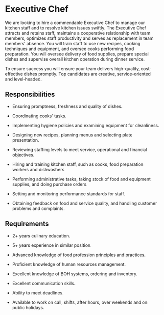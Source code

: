 # Executive Chef

We are looking to hire a commendable Executive Chef to manage our kitchen staff and to resolve kitchen issues swiftly. The Executive Chef attracts and retains staff, maintains a cooperative relationship with team members, optimizes staff productivity and serves as replacement in team members' absence. You will train staff to use new recipes, cooking techniques and equipment, and oversee cooks performing food preparation. You will oversee delivery of food supplies, prepare special dishes and supervise overall kitchen operation during dinner service.

To ensure success you will ensure your team delivers high-quality, cost-effective dishes promptly. Top candidates are creative, service-oriented and level-headed.

## Responsibilities

* Ensuring promptness, freshness and quality of dishes.

* Coordinating cooks' tasks.

* Implementing hygiene policies and examining equipment for cleanliness.

* Designing new recipes, planning menus and selecting plate presentation.

* Reviewing staffing levels to meet service, operational and financial objectives.

* Hiring and training kitchen staff, such as cooks, food preparation workers and dishwashers.

* Performing administrative tasks, taking stock of food and equipment supplies, and doing purchase orders.

* Setting and monitoring performance standards for staff.

* Obtaining feedback on food and service quality, and handling customer problems and complaints.

## Requirements

* 2+ years culinary education.

* 5+ years experience in similar position.

* Advanced knowledge of food profession principles and practices.

* Proficient knowledge of human resources management.

* Excellent knowledge of BOH systems, ordering and inventory.

* Excellent communication skills.

* Ability to meet deadlines.

* Available to work on call, shifts, after hours, over weekends and on public holidays.

